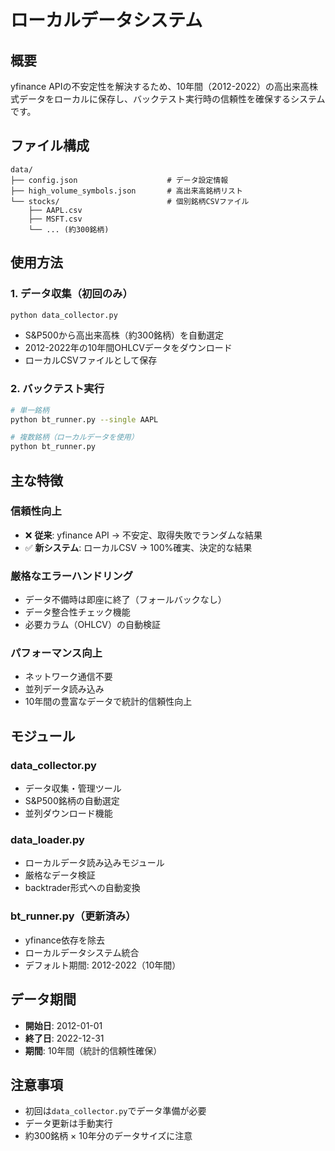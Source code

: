 # ローカルデータシステム

## 概要
yfinance APIの不安定性を解決するため、10年間（2012-2022）の高出来高株式データをローカルに保存し、バックテスト実行時の信頼性を確保するシステムです。

## ファイル構成
```
data/
├── config.json                    # データ設定情報
├── high_volume_symbols.json       # 高出来高銘柄リスト
└── stocks/                        # 個別銘柄CSVファイル
    ├── AAPL.csv
    ├── MSFT.csv
    └── ... (約300銘柄)
```

## 使用方法

### 1. データ収集（初回のみ）
```bash
python data_collector.py
```
- S&P500から高出来高株（約300銘柄）を自動選定
- 2012-2022年の10年間OHLCVデータをダウンロード
- ローカルCSVファイルとして保存

### 2. バックテスト実行
```bash
# 単一銘柄
python bt_runner.py --single AAPL

# 複数銘柄（ローカルデータを使用）
python bt_runner.py
```

## 主な特徴

### 信頼性向上
- ❌ **従来**: yfinance API → 不安定、取得失敗でランダムな結果
- ✅ **新システム**: ローカルCSV → 100%確実、決定的な結果

### 厳格なエラーハンドリング
- データ不備時は即座に終了（フォールバックなし）
- データ整合性チェック機能
- 必要カラム（OHLCV）の自動検証

### パフォーマンス向上
- ネットワーク通信不要
- 並列データ読み込み
- 10年間の豊富なデータで統計的信頼性向上

## モジュール

### data_collector.py
- データ収集・管理ツール
- S&P500銘柄の自動選定
- 並列ダウンロード機能

### data_loader.py
- ローカルデータ読み込みモジュール
- 厳格なデータ検証
- backtrader形式への自動変換

### bt_runner.py（更新済み）
- yfinance依存を除去
- ローカルデータシステム統合
- デフォルト期間: 2012-2022（10年間）

## データ期間
- **開始日**: 2012-01-01
- **終了日**: 2022-12-31
- **期間**: 10年間（統計的信頼性確保）

## 注意事項
- 初回は`data_collector.py`でデータ準備が必要
- データ更新は手動実行
- 約300銘柄 × 10年分のデータサイズに注意